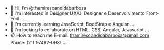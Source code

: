 - 👋 Hi, I’m @thamirescandidabarbosa
- 👀 I’m interested in Designer UX/UI Designer e Desenvolvimento Front-End ...
- 🌱 I’m currently learning JavaScript, BootStrap e Angular ...
- 💞️ I’m looking to collaborate on HTML, CSS, Angular, Javascript ...
- 📫 How to reach me E-mail: thamirescandidabarbosa@gmail.com Phone: (21) 97482-0931 ...

<!---
thamirescandidabarbosa/thamirescandidabarbosa is a ✨ special ✨ repository because its `README.md` (this file) appears on your GitHub profile.
You can click the Preview link to take a look at your changes.
--->

